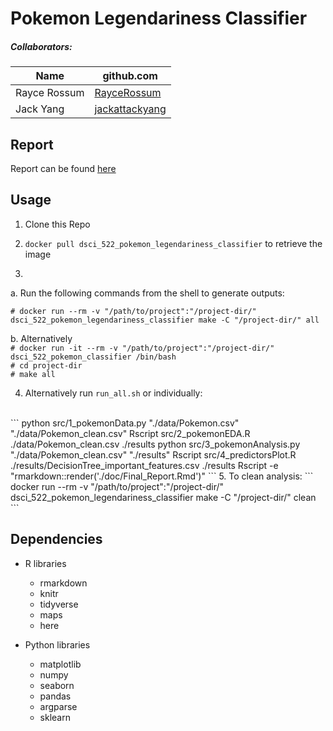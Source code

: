 # Pokemon Legendariness Classifier

##### Collaborators:

|Name|github.com|
|----|----------|
|Rayce Rossum|[RayceRossum](https://github.com/RayceRossum) |
|Jack Yang| [jackattackyang](https://github.com/jackattackyang) |

## Report
Report can be found [here](docs/Final_Report.md)

## Usage

1. Clone this Repo

2. ```docker pull dsci_522_pokemon_legendariness_classifier``` to retrieve the image
3.
a. Run the following commands from the shell to generate outputs:
```
# docker run --rm -v "/path/to/project":"/project-dir/" dsci_522_pokemon_legendariness_classifier make -C "/project-dir/" all
```
b. Alternatively
<br>
```# docker run -it --rm -v "/path/to/project":"/project-dir/" dsci_522_pokemon_classifier /bin/bash```<br>
```# cd project-dir```<br>
```# make all```

4. Alternatively run `run_all.sh` or individually:
<br>
```
python src/1_pokemonData.py "./data/Pokemon.csv" "./data/Pokemon_clean.csv"
Rscript src/2_pokemonEDA.R ./data/Pokemon_clean.csv ./results
python src/3_pokemonAnalysis.py "./data/Pokemon_clean.csv" "./results"
Rscript src/4_predictorsPlot.R ./results/DecisionTree_important_features.csv ./results
Rscript -e "rmarkdown::render('./doc/Final_Report.Rmd')"
```
5. To clean analysis:
```
docker run --rm -v "/path/to/project":"/project-dir/" dsci_522_pokemon_legendariness_classifier make -C "/project-dir/" clean
```


## Dependencies

- R libraries
  - rmarkdown
  - knitr
  - tidyverse
  - maps
  - here

- Python libraries
  - matplotlib
  - numpy
  - seaborn
  - pandas
  - argparse
  - sklearn
